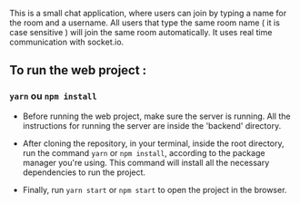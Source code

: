 This is a small chat application, where users can join by typing a name for the room and a username. All users that type the same room name ( it is case sensitive ) will join the same room automatically. It uses real time communication with socket.io. 


## To run the web project :
### `yarn` ou `npm install`

- Before running the web project, make sure the server is running. All the instructions for running the server are inside the 'backend' directory.

- After cloning the repository, in your terminal, inside the root directory, run the command `yarn` or `npm install`, according to the package manager you're using. This command will install all the necessary dependencies to run the project. 

- Finally, run  `yarn start` or `npm start` to open the project in the browser.
